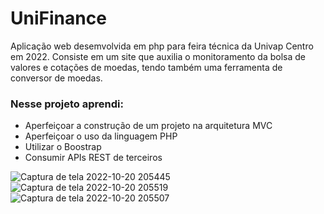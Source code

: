 # UniFinance

Aplicação web desemvolvida em php para feira técnica da Univap Centro em 2022.
Consiste em um site que auxilia o monitoramento da bolsa de valores e cotações de moedas, tendo também uma ferramenta de conversor de moedas.

### Nesse projeto aprendi:
- Aperfeiçoar a construção de um projeto na arquitetura MVC
- Aperfeiçoar o uso da linguagem PHP
- Utilizar o Boostrap
- Consumir APIs REST de terceiros 

![Captura de tela 2022-10-20 205445](https://user-images.githubusercontent.com/102917955/222975621-d1bf3906-80b1-4f58-a34f-200003a805f8.jpg)
![Captura de tela 2022-10-20 205519](https://user-images.githubusercontent.com/102917955/222975622-8f42d528-9ba9-40ca-bb89-52f583d2163f.jpg)
![Captura de tela 2022-10-20 205507](https://user-images.githubusercontent.com/102917955/222975627-2b07f0e5-357e-403b-89cd-65fa2084864b.jpg)
